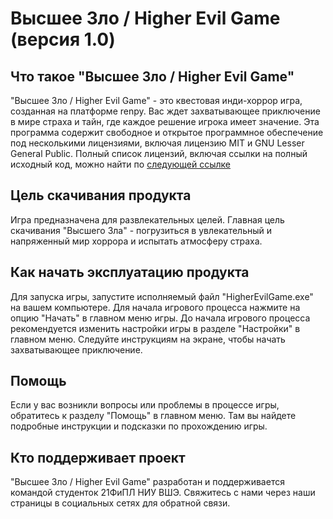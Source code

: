 # Высшее Зло / Higher Evil Game (версия 1.0) 

## Что такое "Высшее Зло / Higher Evil Game"

"Высшее Зло / Higher Evil Game" - это квестовая инди-хоррор игра, созданная на платформе renpy. Вас ждет захватывающее приключение в мире страха и тайн, где каждое решение игрока имеет значение.
Эта программа содержит свободное и открытое программное обеспечение под несколькими лицензиями, включая лицензию MIT и GNU Lesser General Public. Полный список лицензий, включая ссылки на полный исходный код, можно найти по [следующей ссылке](https://www.renpy.org/l/license)

## Цель скачивания продукта

Игра предназначена для развлекательных целей. Главная цель скачивания "Высшего Зла" - погрузиться в увлекательный и напряженный мир хоррора и испытать атмосферу страха.

## Как начать эксплуатацию продукта

Для запуска игры, запустите исполняемый файл "HigherEvilGame.exe" на вашем компьютере. Для начала игрового процесса нажмите на опцию "Начать" в главном меню игры. До начала игрового процесса рекомендуется изменить настройки игры в разделе "Настройки" в главном меню. Следуйте инструкциям на экране, чтобы начать захватывающее приключение.

## Помощь

Если у вас возникли вопросы или проблемы в процессе игры, обратитесь к разделу "Помощь" в  главном меню. Там вы найдете подробные инструкции и подсказки по прохождению игры.

## Кто поддерживает проект

"Высшее Зло / Higher Evil Game" разработан и поддерживается командой студенток 21ФиПЛ НИУ ВШЭ. Свяжитесь с нами через наши страницы в социальных сетях для обратной связи.